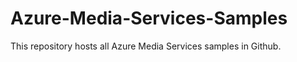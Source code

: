 Azure-Media-Services-Samples
============================

This repository hosts all Azure Media Services samples in Github. 
